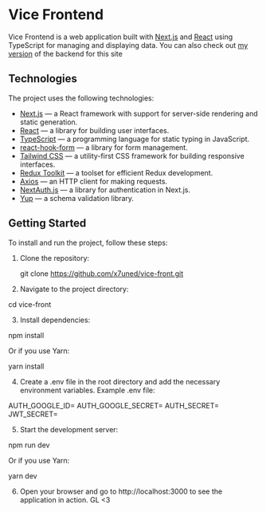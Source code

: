 # Vice Frontend

Vice Frontend is a web application built with [Next.js](https://nextjs.org/) and [React](https://reactjs.org/) using TypeScript for managing and displaying data.
You can also check out [my version](https://github.com/x7uned/vicebackend) of the backend for this site

## Technologies

The project uses the following technologies:

- [Next.js](https://nextjs.org/) — a React framework with support for server-side rendering and static generation.
- [React](https://reactjs.org/) — a library for building user interfaces.
- [TypeScript](https://www.typescriptlang.org/) — a programming language for static typing in JavaScript.
- [react-hook-form](https://react-hook-form.com/) — a library for form management.
- [Tailwind CSS](https://tailwindcss.com/) — a utility-first CSS framework for building responsive interfaces.
- [Redux Toolkit](https://redux-toolkit.js.org/) — a toolset for efficient Redux development.
- [Axios](https://axios-http.com/) — an HTTP client for making requests.
- [NextAuth.js](https://next-auth.js.org/) — a library for authentication in Next.js.
- [Yup](https://github.com/jquense/yup) — a schema validation library.

## Getting Started

To install and run the project, follow these steps:

1. Clone the repository:
   
   git clone https://github.com/x7uned/vice-front.git
   
2. Navigate to the project directory:

  cd vice-front

3. Install dependencies:

  npm install

Or if you use Yarn:

  yarn install

4. Create a .env file in the root directory and add the necessary environment variables. Example .env file:

  AUTH_GOOGLE_ID=
  AUTH_GOOGLE_SECRET=
  AUTH_SECRET=
  JWT_SECRET=

5. Start the development server:

  npm run dev

  Or if you use Yarn:

  yarn dev

6. Open your browser and go to http://localhost:3000 to see the application in action. GL <3
